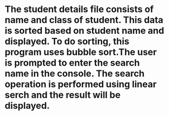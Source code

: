 # The student details file consists of name and class of student. This data is sorted based on student name and displayed. To do sorting, this program uses bubble sort.The user is prompted to enter the search name in the console. The search operation is performed using linear serch and the result will be displayed.
